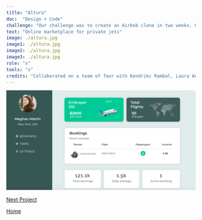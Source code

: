 ```yaml
---
title: "Altura"
doc:  "Design + Code"
challenge: "Our challenge was to create an Airbnb clone in two weeks. Our team created an online marketplace for private jets inspired by Rosalia"
text: "Online marketplace for private jets"
image: ./altura.jpg
image1: ./altura.jpg
image2: ./altura.jpg
image3: ./altura.jpg
role: "x"
tools: "x"
credits: "Collaborated on a team of four with Kendrikc Rambal, Laura Aunion and Katy Link"
---
```


![Hero](./altura11.png)

[Next Project](/stock)

[Home](/)
